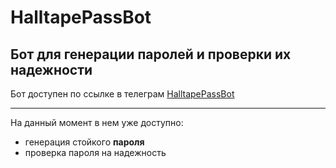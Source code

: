 # HalltapePassBot
## Бот для генерации паролей и проверки их надежности

Бот доступен по ссылке в телеграм [HalltapePassBot](https://t.me/HalltapePassBot)
***
На данный момент в нем уже доступно:

- генерация стойкого **пароля**
- проверка пароля на надежность

